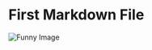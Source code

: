 # First Markdown File

![Funny Image](https://media.istockphoto.com/id/1154370446/photo/funny-raccoon-in-green-sunglasses-showing-a-rock-gesture-isolated-on-white-background.jpg?s=2048x2048&w=is&k=20&c=pEtqycJb7GbnbvKnHuyqAi2eScR9A3LZYmMaWivi1h8=)
